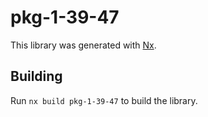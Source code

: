 # pkg-1-39-47

This library was generated with [Nx](https://nx.dev).

## Building

Run `nx build pkg-1-39-47` to build the library.

